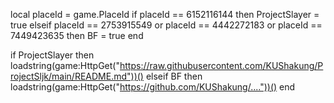 local placeId = game.PlaceId
if placeId == 6152116144 then
    ProjectSlayer = true
elseif placeId == 2753915549 or placeId == 4442272183 or placeId == 7449423635 then
    BF = true
end

if ProjectSlayer then
    loadstring(game:HttpGet("https://raw.githubusercontent.com/KUShakung/ProjectSljk/main/README.md"))()
elseif BF then
    loadstring(game:HttpGet("https://github.com/KUShakung/...."))()
end
